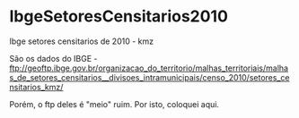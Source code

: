 # IbgeSetoresCensitarios2010
Ibge setores censitarios de 2010 - kmz

São os dados do IBGE - ftp://geoftp.ibge.gov.br/organizacao_do_territorio/malhas_territoriais/malhas_de_setores_censitarios__divisoes_intramunicipais/censo_2010/setores_censitarios_kmz/

Porém, o ftp deles é "meio" ruim. Por isto, coloquei aqui.
